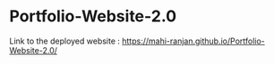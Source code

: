 # Portfolio-Website-2.0

Link to the deployed website : https://mahi-ranjan.github.io/Portfolio-Website-2.0/
